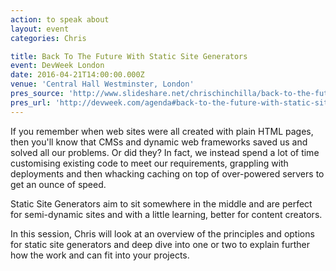 ```yaml
---
action: to speak about
layout: event
categories: Chris

title: Back To The Future With Static Site Generators
event: DevWeek London
date: 2016-04-21T14:00:00.000Z
venue: 'Central Hall Westminster, London'
pres_source: 'http://www.slideshare.net/chrischinchilla/back-to-the-future-with-static-site-generators'
pres_url: 'http://devweek.com/agenda#back-to-the-future-with-static-site-generators'
---
```


If you remember when web sites were all created with plain HTML pages, then you'll know that CMSs and dynamic web frameworks saved us and solved all our problems. Or did they? In fact, we instead spend a lot of time customising existing code to meet our requirements, grappling with deployments and then whacking caching on top of over-powered servers to get an ounce of speed.

Static Site Generators aim to sit somewhere in the middle and are perfect for semi-dynamic sites and with a little learning, better for content creators.

In this session, Chris will look at an overview of the principles and options for static site generators and deep dive into one or two to explain further how the work and can fit into your projects.
